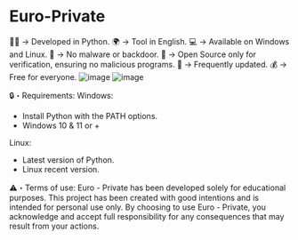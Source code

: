 # Euro-Private
👨‍💻 -> Developed in Python.
🌍 -> Tool in English.
💻 -> Available on Windows and Linux.
🔎 -> No malware or backdoor.
📂 -> Open Source only for verification, ensuring no malicious programs.
🔄 -> Frequently updated.
💰 -> Free for everyone.
![image](https://github.com/user-attachments/assets/e83c62bd-9883-46c1-878f-086ea66b9b84) ![image](https://github.com/user-attachments/assets/0214a8c3-f593-4c75-b074-dfa2053e698a)


🔒・Requirements:
Windows:
- Install Python with the PATH options.
- Windows 10 & 11 or +

Linux:
- Latest version of Python.
- Linux recent version.

⚠️・Terms of use:
Euro - Private has been developed solely for educational purposes. This project has been created with good intentions and is intended for personal use only. By choosing to use Euro - Private, you acknowledge and accept full responsibility for any consequences that may result from your actions.
